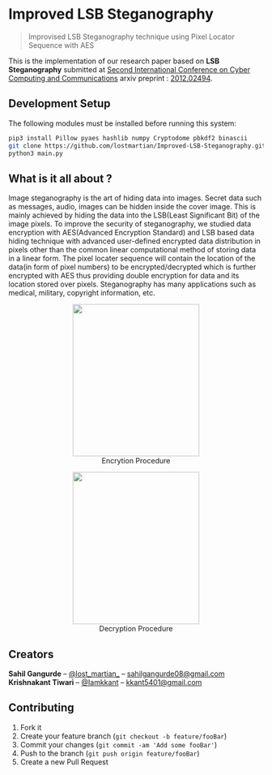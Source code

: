 # Improved LSB Steganography 
> Improvised LSB Steganography technique using Pixel Locator Sequence with AES

This is the implementation of our research paper based on <b>LSB Steganography</b> submitted at [Second International Conference on Cyber Computing and Communications](https://www.nitj.ac.in/icsccc2021/) arxiv preprint : [2012.02494](https://arxiv.org/abs/2012.02494).

## Development Setup

The following modules must be installed before running this system:

```sh
pip3 install Pillow pyaes hashlib numpy Cryptodome pbkdf2 binascii
git clone https://github.com/lostmartian/Improved-LSB-Steganography.git
python3 main.py
```
## What is it all about ?

Image steganography is the art of hiding data into images. Secret data such as messages, audio, images can be hidden inside the cover image. This is mainly achieved by hiding the data into the LSB(Least Significant Bit) of the image pixels. To improve the security of steganography, we studied data encryption with AES(Advanced Encryption Standard) and LSB based data hiding technique with advanced user-defined encrypted data distribution in pixels other than the common linear computational method of storing data in a linear form. The pixel locater sequence will contain the location of the data(in form of pixel numbers) to be encrypted/decrypted which is further encrypted with AES thus providing double encryption for data and its location stored over pixels. Steganography has many applications such as medical, military, copyright information, etc.

<p align="center">
  <img width="250" height="300" src="images/sample_cmd/encryption.PNG">
  <br>
  Encrytion Procedure
</p>

<p align="center">
  <img width="250" height="300" src="images/sample_cmd/decryption.PNG">
  <br>
  Decryption Procedure
</p>

## Creators

<b>Sahil Gangurde</b> – [@lost_martian_](https://twitter.com/lost_martian_) – sahilgangurde08@gmail.com
<br>
<b>Krishnakant Tiwari</b> – [@Iamkkant](https://twitter.com/Iamkkant) – kkant5401@gmail.com

## Contributing

1. Fork it
2. Create your feature branch (`git checkout -b feature/fooBar`)
3. Commit your changes (`git commit -am 'Add some fooBar'`)
4. Push to the branch (`git push origin feature/fooBar`)
5. Create a new Pull Request

